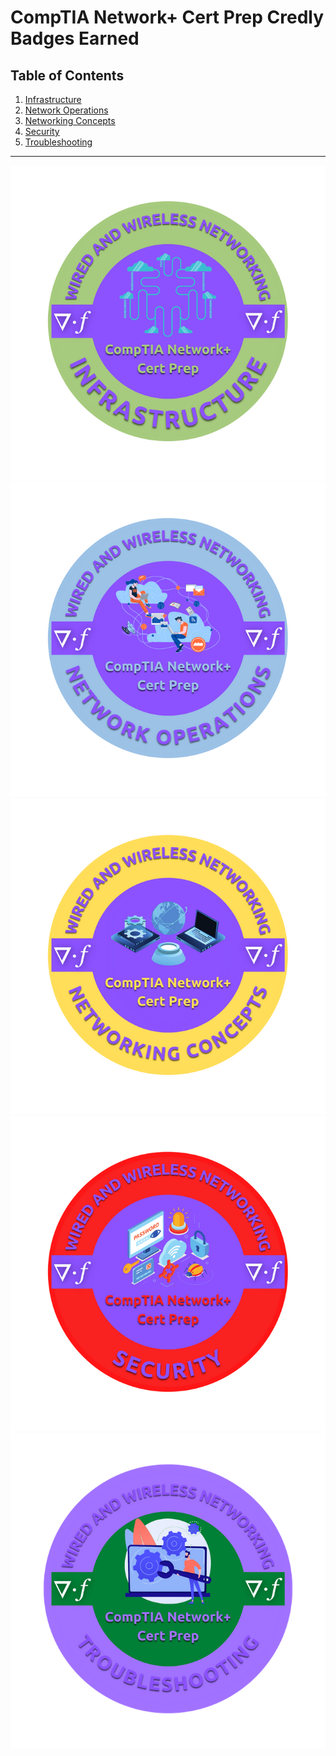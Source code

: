 # CompTIA Network+ Cert Prep Credly Badges Earned
## Table of Contents
1.  [Infrastructure]()
2.  [Network Operations]()
3.  [Networking Concepts]()
4.  [Security]()
5.  [Troubleshooting]()
---
![Infrastructure](https://github.com/iamroot-GitHub/CompTIA-Network-Plus-Cert-Prep-Credly-Badges-Earned/blob/2e5afd31130aa255344534b0c6d380f499f3fb02/CompTIA%20Network%2B%20Cert%20Prep/CompTIA%20Network%2B%20Cert%20Prep%20Infrastructure.png)
![Network Operations](https://github.com/iamroot-GitHub/CompTIA-Network-Plus-Cert-Prep-Credly-Badges-Earned/blob/2e5afd31130aa255344534b0c6d380f499f3fb02/CompTIA%20Network%2B%20Cert%20Prep/CompTIA%20Network%2B%20Cert%20Prep%20Network%20Operations.png)
![Networking Concepts](https://github.com/iamroot-GitHub/CompTIA-Network-Plus-Cert-Prep-Credly-Badges-Earned/blob/2e5afd31130aa255344534b0c6d380f499f3fb02/CompTIA%20Network%2B%20Cert%20Prep/CompTIA%20Network%2B%20Cert%20Prep%20Networking%20Concepts.png)
![Security](https://github.com/iamroot-GitHub/CompTIA-Network-Plus-Cert-Prep-Credly-Badges-Earned/blob/2e5afd31130aa255344534b0c6d380f499f3fb02/CompTIA%20Network%2B%20Cert%20Prep/CompTIA%20Network%2B%20Cert%20Prep%20Security.png)
![Troubleshooting](https://github.com/iamroot-GitHub/CompTIA-Network-Plus-Cert-Prep-Credly-Badges-Earned/blob/2e5afd31130aa255344534b0c6d380f499f3fb02/CompTIA%20Network%2B%20Cert%20Prep/CompTIA%20Network%2B%20Cert%20Prep%20Troubleshooting.png)
